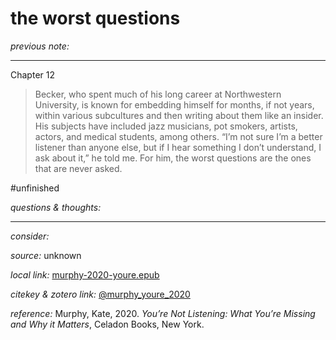 # the worst questions

_previous note:_ 

---

Chapter 12
>Becker, who spent much of his long career at Northwestern University, is known for embedding himself for months, if not years, within various subcultures and then writing about them like an insider. His subjects have included jazz musicians, pot smokers, artists, actors, and medical students, among others. “I’m not sure I’m a better listener than anyone else, but if I hear something I don’t understand, I ask about it,” he told me. For him, the worst questions are the ones that are never asked.


#unfinished 

_questions & thoughts:_

--- 

_consider:_


_source:_ unknown

_local link:_ [murphy-2020-youre.epub](hook://file/lTkXHj6RP?p=RHJvcGJveC9iaWJsaW9ncmFwaHkgcGRmcw==&n=murphy-2020-youre.epub)

_citekey & zotero link:_ [@murphy_youre_2020](zotero://select/items/1_B8Z9V7XR)

_reference:_ Murphy, Kate, 2020. _You’re Not Listening: What You’re Missing and Why it Matters_, Celadon Books, New York.

